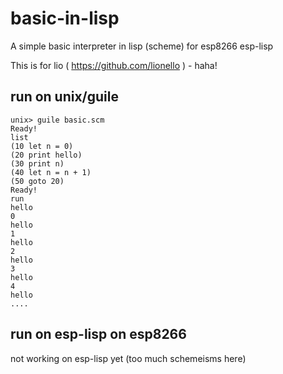 # basic-in-lisp
A simple basic interpreter in lisp (scheme) for esp8266 esp-lisp

This is for lio ( https://github.com/lionello ) - haha!

## run on unix/guile

    unix> guile basic.scm
    Ready!
    list
    (10 let n = 0)
    (20 print hello)
    (30 print n)
    (40 let n = n + 1)
    (50 goto 20)
    Ready!
    run
    hello
    0
    hello
    1
    hello
    2
    hello
    3
    hello
    4
    hello
    ....



## run on esp-lisp on esp8266

not working on esp-lisp yet (too much schemeisms here)
